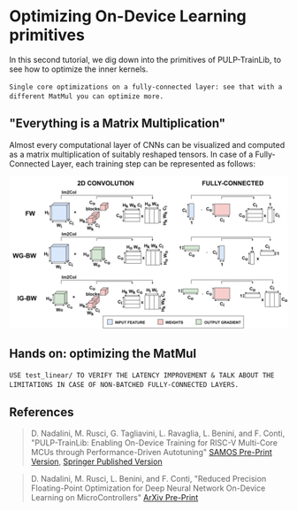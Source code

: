 # Optimizing On-Device Learning primitives

In this second tutorial, we dig down into the primitives of PULP-TrainLib, to see how to optimize the inner kernels.

`Single core optimizations on a fully-connected layer: see that with a different MatMul you can optimize more.`

## "Everything is a Matrix Multiplication"

Almost every computational layer of CNNs can be visualized and computed as a matrix multiplication of suitably reshaped tensors. In case of a Fully-Connected Layer, each training step can be represented as follows:

![Fully-Connected](../img/fully-connected.png)

## Hands on: optimizing the MatMul

`USE test_linear/ TO VERIFY THE LATENCY IMPROVEMENT & TALK ABOUT THE LIMITATIONS IN CASE OF NON-BATCHED FULLY-CONNECTED LAYERS.`

## References

> D. Nadalini, M. Rusci, G. Tagliavini, L. Ravaglia, L. Benini, and F. Conti, "PULP-TrainLib: Enabling On-Device Training for RISC-V Multi-Core MCUs through Performance-Driven Autotuning" [SAMOS Pre-Print Version](https://www.samos-conference.com/Resources_Samos_Websites/Proceedings_Repository_SAMOS/2022/Papers/Paper_14.pdf), [Springer Published Version](https://link.springer.com/chapter/10.1007/978-3-031-15074-6_13)

> D. Nadalini, M. Rusci, L. Benini, and F. Conti, "Reduced Precision Floating-Point Optimization for Deep Neural Network On-Device Learning on MicroControllers" [ArXiv Pre-Print](https://arxiv.org/abs/2305.19167)

